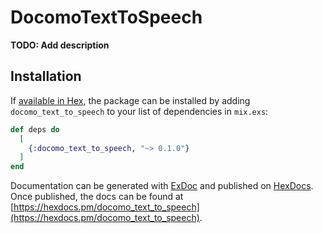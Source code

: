 # DocomoTextToSpeech

**TODO: Add description**

## Installation

If [available in Hex](https://hex.pm/docs/publish), the package can be installed
by adding `docomo_text_to_speech` to your list of dependencies in `mix.exs`:

```elixir
def deps do
  [
    {:docomo_text_to_speech, "~> 0.1.0"}
  ]
end
```

Documentation can be generated with [ExDoc](https://github.com/elixir-lang/ex_doc)
and published on [HexDocs](https://hexdocs.pm). Once published, the docs can
be found at [https://hexdocs.pm/docomo_text_to_speech](https://hexdocs.pm/docomo_text_to_speech).

